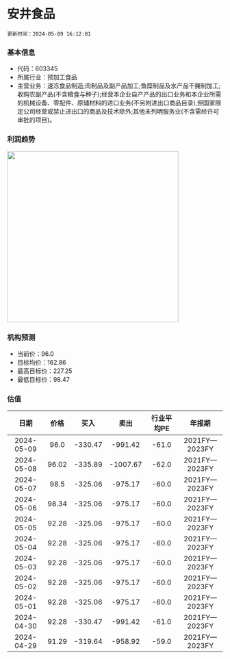 
# 安井食品

`更新时间：2024-05-09 16:12:01`

### 基本信息

* 代码：603345
* 所属行业：预加工食品
* 主营业务：速冻食品制造;肉制品及副产品加工;鱼糜制品及水产品干腌制加工;收购农副产品(不含粮食与种子);经营本企业自产产品的出口业务和本企业所需的机械设备、零配件、原辅材料的进口业务(不另附进出口商品目录),但国家限定公司经营或禁止进出口的商品及技术除外;其他未列明服务业(不含需经许可审批的项目)。

### 利润趋势

<img src="https://quickchart.io/chart?c=%7B%22type%22:%20%22line%22%2C%20%22data%22:%20%7B%22labels%22:%20%5B%272021FY%27%2C%20%272022FY%27%2C%20%272023FY%27%5D%2C%20%22datasets%22:%20%5B%7B%22label%22:%20%22%E5%BD%92%E6%AF%8D%E5%87%80%E5%88%A9%E6%B6%A6%22%2C%20%22data%22:%20%5B6.82%2C%2011.01%2C%2014.78%5D%7D%5D%7D%7D" style="width: 400px; height: auto;">

### 机构预测

* 当前价：96.0
* 目标均价：162.86
* 最高目标价：227.25
* 最低目标价：98.47

### 估值

|    日期    |    价格    |    买入    |    卖出    |    行业平均PE    |    年报期    |    
|:---------:|:---------:|:---------:|:---------:|:---------:|:---------:| 
 |2024-05-09|96.0|-330.47|-991.42|-61.0|2021FY—2023FY| 
 |2024-05-08|96.02|-335.89|-1007.67|-62.0|2021FY—2023FY| 
 |2024-05-07|98.5|-325.06|-975.17|-60.0|2021FY—2023FY| 
 |2024-05-06|98.34|-325.06|-975.17|-60.0|2021FY—2023FY| 
 |2024-05-05|92.28|-325.06|-975.17|-60.0|2021FY—2023FY| 
 |2024-05-04|92.28|-325.06|-975.17|-60.0|2021FY—2023FY| 
 |2024-05-03|92.28|-325.06|-975.17|-60.0|2021FY—2023FY| 
 |2024-05-02|92.28|-325.06|-975.17|-60.0|2021FY—2023FY| 
 |2024-05-01|92.28|-325.06|-975.17|-60.0|2021FY—2023FY| 
 |2024-04-30|92.28|-330.47|-991.42|-61.0|2021FY—2023FY| 
 |2024-04-29|91.29|-319.64|-958.92|-59.0|2021FY—2023FY|
